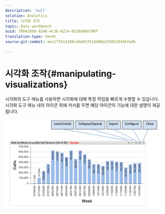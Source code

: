 ```yaml
---
description: 'null'
solution: Analytics
title: 시각화 조작
topic: Data workbench
uuid: f60428b0-8246-4c3b-8214-0236d98ef06f
translation-type: tm+mt
source-git-commit: aec1f7b14198cdde91f61d490a235022943bfedb

---
```



# 시각화 조작{#manipulating-visualizations}

시각화의 도구 메뉴를 사용하면 시각화에 대해 특정 작업을 빠르게 수행할 수 있습니다. 시각화 도구 메뉴 내의 아이콘 위에 커서를 두면 해당 아이콘의 기능에 대한 설명이 제공됩니다.

![](assets/manipulate_visual.png)

